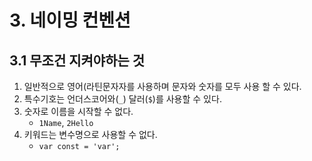 # 3. 네이밍 컨벤션
## 3.1 무조건 지켜야하는 것
1. 일반적으로 영어(라틴문자자를 사용하며 문자와 숫자를 모두 사용 할 수 있다.
2. 특수기호는 언더스코어와(`_`) 달러(`$`)를 사용할 수 있다.
3. 숫자로 이름을 시작할 수 없다.
	- `1Name`, `2Hello`
4. 키워드는 변수명으로 사용할 수 없다.
	- `var const = 'var';`

